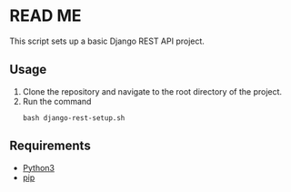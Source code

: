 # READ ME
This script sets up a basic Django REST API project.

## Usage
1. Clone the repository and navigate to the root directory of the project.
2. Run the command
    ```
    bash django-rest-setup.sh
    ```

## Requirements
* [Python3](https://www.python.org/downloads/)
* [pip](https://pypi.org/project/pip/)